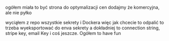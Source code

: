 ogółem miała to być strona do optymalizacji cen dodajmy że komercyjna, ale nie pyłko

wyciąłem z repo wszystkie sekrety i Dockera więc jak chcecie to odpalić to trzeba wyeksportować do enva sekrety a dokładniej to connection string, stripe key, email Key i coś jeszcze. Ogółem to have fun
